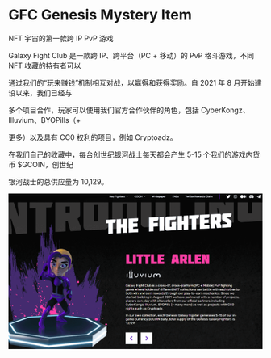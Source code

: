 # GFC Genesis Mystery Item

NFT 宇宙的第一款跨 IP PvP 游戏

Galaxy Fight Club 是一款跨 IP、跨平台（PC + 移动）的 PvP 格斗游戏，不同 NFT 收藏的持有者可以

通过我们的“玩来赚钱”机制相互对战，以赢得和获得奖励。自 2021 年 8 月开始建设以来，我们已经与

多个项目合作，玩家可以使用我们官方合作伙伴的角色，包括 CyberKongz、Illuvium、BYOPills（+ 

更多）以及具有 CC0 权利的项目，例如 Cryptoadz。

在我们自己的收藏中，每台创世纪银河战士每天都会产生 5-15 个我们的游戏内货币 $GCOIN，创世纪

银河战士的总供应量为 10,129。

![NFT](43_new.PNG)

